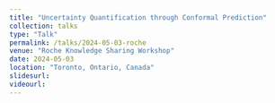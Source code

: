 ```yaml
---
title: "Uncertainty Quantification through Conformal Prediction"
collection: talks
type: "Talk"
permalink: /talks/2024-05-03-roche
venue: "Roche Knowledge Sharing Workshop"
date: 2024-05-03
location: "Toronto, Ontario, Canada"
slidesurl:
videourl:
---
```


